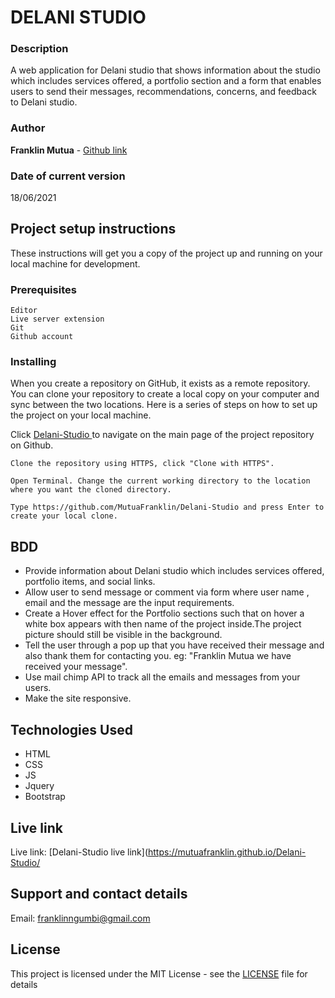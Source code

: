 # DELANI STUDIO

### Description

A web application for Delani studio that shows information about the studio which includes services offered, a portfolio section and a form that enables users to send their messages, recommendations, concerns, and feedback to Delani studio.



### Author

**Franklin Mutua** - [Github link](https://github.com/MutuaFranklin/)

### Date of current version

18/06/2021

## Project setup instructions

These instructions will get you a copy of the project up and running on your local machine for development.

### Prerequisites

```
Editor
Live server extension
Git
Github account
```

### Installing

When you create a repository on GitHub, it exists as a remote repository. You can clone your repository to create a local copy on your computer and sync between the two locations. Here is a series of steps on how to set up the project on your local machine.

Click [Delani-Studio ](https://github.com/MutuaFranklin/Delani-Studio) to navigate on the main page of the project repository on Github.

```
Clone the repository using HTTPS, click "Clone with HTTPS".
```

```
Open Terminal. Change the current working directory to the location where you want the cloned directory.
```

```
Type https://github.com/MutuaFranklin/Delani-Studio and press Enter to create your local clone.

```

## BDD
- Provide information about Delani studio  which includes services offered, portfolio items, and social links.
- Allow user to send message or comment via form where user name , email and the message are the input requirements.
- Create a Hover effect for the Portfolio sections such that on hover a white box appears with then name of the project inside.The project picture should still be visible in the background.
- Tell the user through a pop up that you have received their message and also thank them for contacting you. eg: "Franklin Mutua we have received your message".
- Use mail chimp API to track all the emails and messages from your users.
- Make the site responsive.

## Technologies Used

- HTML
- CSS
- JS
- Jquery
- Bootstrap

## Live link

Live link: [Delani-Studio live link](https://mutuafranklin.github.io/Delani-Studio/

## Support and contact details

Email: [franklinngumbi@gmail.com ](franklinngumbi@gmail.com)

## License

This project is licensed under the MIT License - see the [LICENSE](LICENSE) file for details
